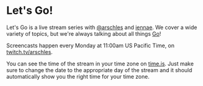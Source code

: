 # Let's Go!

Let's Go is a live stream series with [@arschles](https://github.com/arschles) and [iennae](https://github.com/iennae). We cover a wide variety of topics, but we're always talking about all things [Go](https://golang.org)!

Screencasts happen every Monday at 11:00am US Pacific Time, on [twitch.tv/arschles](https://twitch.tv/arschles).

You can see the time of the stream in your time zone on [time.is](https://time.is/compare/1100am_1_July_2020_in_Portland,_Oregon). Just make sure to change the date to the appropriate day of the stream and it should automatically show you the right time for your time zone.

